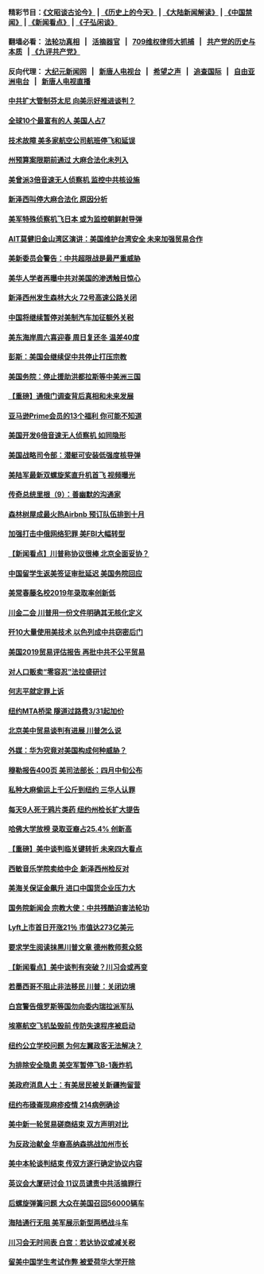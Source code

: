 #### 精彩节目：[《文昭谈古论今》](http://134.209.198.168/wenzhao) | [《历史上的今天》](http://134.209.198.168/today-in-history) | [《大陆新闻解读》](http://134.209.198.168/ntdtv-comedy) | [《中国禁闻》](http://134.209.198.168/ntdtv-news) | [《新闻看点》](http://134.209.198.168/news-insight) | [《子弘闲谈》](http://134.209.198.168/zihongxiantan/) 

  #### 翻墙必看： [法轮功真相](http://134.209.198.168:10000/videos/truth.html) &nbsp;&nbsp;|&nbsp;&nbsp; [活摘器官](http://134.209.198.168:10000/videos/res/Organs/) &nbsp;&nbsp;|&nbsp;&nbsp; [709维权律师大抓捕](http://134.209.198.168:10000/videos/709/) &nbsp;&nbsp;|&nbsp;&nbsp; [共产党的历史与本质](http://134.209.198.168:10000/videos/ccp.html) &nbsp;&nbsp;| [《九评共产党》](http://134.209.198.168:10000/videos/jiuping/) 

#### 反向代理： [大纪元新闻网](http://134.209.198.168:10080/) &nbsp;&nbsp;|&nbsp;&nbsp; [新唐人电视台](http://134.209.198.168:8000/) &nbsp;&nbsp;|&nbsp;&nbsp; [希望之声](http://134.209.198.168:8200/) &nbsp;&nbsp;|&nbsp;&nbsp; [追查国际](http://134.209.198.168:10010/) &nbsp;&nbsp;|&nbsp;&nbsp; [自由亚洲电台](http://134.209.198.168:9800/) &nbsp;&nbsp;|&nbsp;&nbsp; [新唐人电视直播](http://134.209.198.168/) 

#### [中共扩大管制芬太尼 向美示好推进谈判？](../pages/nsc412/n11155762.md?t=04011537) 

#### [全球10个最富有的人 美国人占7](../pages/nsc412/n11155641.md?t=04011537) 

#### [技术故障 美多家航空公司航班停飞和延误](../pages/nsc412/n11155658.md?t=04011537) 

#### [州预算案限期前通过 大麻合法化未列入](../pages/nsc412/n11155338.md?t=04011537) 

#### [美曾派3倍音速无人侦察机 监控中共核设施](../pages/nsc412/n11155218.md?t=04011537) 

#### [新泽西叫停大麻合法化 原因分析](../pages/nsc412/n11155324.md?t=04011537) 

#### [美军特殊侦察机飞日本 或为监控朝鲜射导弹](../pages/nsc412/n11154756.md?t=04011537) 

#### [AIT莫健旧金山湾区演讲：美国维护台湾安全 未来加强贸易合作](../pages/nsc412/n11154656.md?t=04011537) 

#### [美新委员会警告：中共超限战是最严重威胁](../pages/nsc412/n11153754.md?t=04011537) 

#### [美华人学者再曝中共对美国的渗透触目惊心](../pages/nsc412/n11150248.md?t=04011537) 

#### [新泽西州发生森林大火 72号高速公路关闭](../pages/nsc412/n11153542.md?t=04011537) 

#### [中国将继续暂停对美制汽车加征额外关税](../pages/nsc412/n11153472.md?t=04011537) 

#### [美东海岸周六喜迎春 周日复还冬 温差40度](../pages/nsc412/n11153370.md?t=04011537) 

#### [彭斯：美国会继续促中共停止打压宗教](../pages/nsc412/n11153230.md?t=04011537) 

#### [美国务院：停止援助洪都拉斯等中美洲三国](../pages/nsc412/n11152947.md?t=04011537) 

#### [【重磅】通俄门调查背后真相和未来发展](../pages/nsc412/n11149763.md?t=04011537) 

#### [亚马逊Prime会员的13个福利 你可能不知道](../pages/nsc412/n11110603.md?t=04011537) 

#### [美国开发6倍音速无人侦察机 如同隐形](../pages/nsc412/n11152824.md?t=04011537) 

#### [美国战略司令部：潜艇可安装低强度核导弹](../pages/nsc412/n11152538.md?t=04011537) 

#### [美陆军最新双螺旋桨直升机首飞 视频曝光](../pages/nsc412/n11142593.md?t=04011537) 

#### [传奇总统里根（9）：善幽默的沟通家](../pages/nsc412/n11151700.md?t=04011537) 

#### [森林树屋成最火热Airbnb 预订队伍排到十月](../pages/nsc412/n11151820.md?t=04011537) 

#### [加强打击中俄网络犯罪 美FBI大幅转型](../pages/nsc412/n11151611.md?t=04011537) 

#### [【新闻看点】川普称协议很棒 北京全面妥协？](../pages/nsc412/n11151468.md?t=04011537) 

#### [中国留学生返美签证审批延迟 美国务院回应](../pages/nsc412/n11151314.md?t=04011537) 

#### [美常春藤名校2019年录取率创新低](../pages/nsc412/n11151277.md?t=04011537) 

#### [川金二会 川普用一份文件明确其无核化定义](../pages/nsc412/n11151140.md?t=04011537) 

#### [歼10大量使用美技术 以色列成中共窃密后门](../pages/nsc412/n11143429.md?t=04011537) 

#### [美国2019贸易评估报告 再批中共不公平贸易](../pages/nsc412/n11150818.md?t=04011537) 

#### [对人口贩卖“零容忍”法拉盛研讨](../pages/nsc412/n11150877.md?t=04011537) 

#### [何志平就定罪上诉](../pages/nsc412/n11150869.md?t=04011537) 

#### [纽约MTA桥梁 隧道过路费3/31起加价](../pages/nsc412/n11150854.md?t=04011537) 

#### [北京美中贸易谈判有进展 川普怎么说](../pages/nsc412/n11150224.md?t=04011537) 

#### [外媒：华为究竟对美国构成何种威胁？](../pages/nsc412/n11149562.md?t=04011537) 

#### [穆勒报告400页 美司法部长：四月中旬公布](../pages/nsc412/n11150091.md?t=04011537) 

#### [私种大麻偷运上千公斤到纽约 三华人认罪](../pages/nsc412/n11148686.md?t=04011537) 

#### [每天9人死于鸦片类药 纽约州检长扩大提告](../pages/nsc412/n11148700.md?t=04011537) 

#### [哈佛大学放榜 录取亚裔占25.4% 创新高](../pages/nsc412/n11149841.md?t=04011537) 

#### [【重磅】美中谈判临关键转折 未来四大看点](../pages/nsc412/n11149718.md?t=04011537) 

#### [西敏音乐学院卖给中企 新泽西州检反对](../pages/nsc412/n11149680.md?t=04011537) 

#### [美海关保证金飙升 进口中国货企业压力大](../pages/nsc412/n11149090.md?t=04011537) 

#### [国务院新闻会 宗教大使：中共残酷迫害法轮功](../pages/nsc412/n11149870.md?t=04011537) 

#### [Lyft上市首日开涨21％ 市值达273亿美元](../pages/nsc412/n11149695.md?t=04011537) 

#### [要求学生阅读抹黑川普文章 德州教师惹众怒](../pages/nsc412/n11149736.md?t=04011537) 

#### [【新闻看点】美中谈判有突破？川习会或再变](../pages/nsc412/n11149469.md?t=04011537) 

#### [若墨西哥不阻止非法移民 川普：关闭边境](../pages/nsc412/n11149488.md?t=04011537) 

#### [白宫警告俄罗斯等国勿向委内瑞拉派军队](../pages/nsc412/n11149658.md?t=04011537) 

#### [埃塞航空飞机坠毁前 传防失速程序被启动](../pages/nsc412/n11149281.md?t=04011537) 

#### [纽约公立学校问题 为何左翼政客无法解决？](../pages/nsc412/n11148665.md?t=04011537) 

#### [为排除安全隐患 美空军暂停飞B-1轰炸机](../pages/nsc412/n11149312.md?t=04011537) 

#### [美政府消息人士：有美居民被关新疆拘留营](../pages/nsc412/n11149339.md?t=04011537) 

#### [纽约布碌崙现麻疹疫情 214病例确诊](../pages/nsc412/n11148696.md?t=04011537) 

#### [美中新一轮贸易磋商结束 双方声明对比](../pages/nsc412/n11149183.md?t=04011537) 

#### [为反政治献金 华裔高纳森挑战加州市长](../pages/nsc412/n11147254.md?t=04011537) 

#### [美中本轮谈判结束 传双方逐行确定协议内容](../pages/nsc412/n11148669.md?t=04011537) 

#### [英议会大厦研讨会 11议员谴责中共活摘罪行](../pages/nsc412/n11147307.md?t=04011537) 

#### [后螺旋弹簧问题 大众在美国召回56000辆车](../pages/nsc412/n11148541.md?t=04011537) 

#### [海陆通行无阻 美军展示新型两栖战斗车](../pages/nsc412/n11148536.md?t=04011537) 

#### [川习会无时间表 白宫：若达协议或减关税](../pages/nsc412/n11147333.md?t=04011537) 

#### [留美中国学生考试作弊 被爱荷华大学开除](../pages/nsc412/n11147726.md?t=04011537) 


